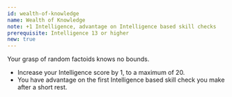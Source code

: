 ```yaml
---
id: wealth-of-knowledge
name: Wealth of Knowledge
note: +1 Intelligence, advantage on Intelligence based skill checks
prerequisite: Intelligence 13 or higher
new: true
---
```


Your grasp of random factoids knows no bounds.

- Increase your Intelligence score by 1, to a maximum of 20.
- You have advantage on the first Intelligence based skill check you make after a short rest.